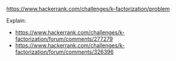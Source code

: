 https://www.hackerrank.com/challenges/k-factorization/problem

Explain:

- https://www.hackerrank.com/challenges/k-factorization/forum/comments/277279
- https://www.hackerrank.com/challenges/k-factorization/forum/comments/326396
